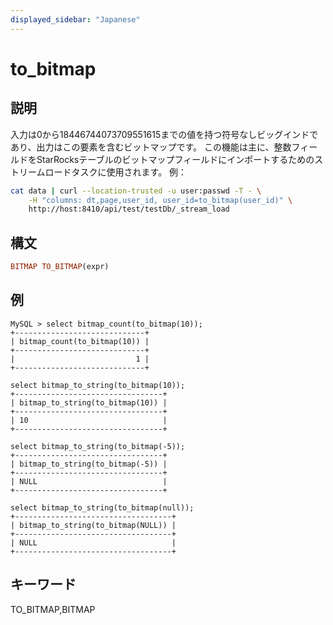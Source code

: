 ```yaml
---
displayed_sidebar: "Japanese"
---
```


# to_bitmap

## 説明

入力は0から18446744073709551615までの値を持つ符号なしビッグインドであり、出力はこの要素を含むビットマップです。 この機能は主に、整数フィールドをStarRocksテーブルのビットマップフィールドにインポートするためのストリームロードタスクに使用されます。 例：

```bash
cat data | curl --location-trusted -u user:passwd -T - \
    -H "columns: dt,page,user_id, user_id=to_bitmap(user_id)" \
    http://host:8410/api/test/testDb/_stream_load
```

## 構文

```Haskell
BITMAP TO_BITMAP(expr)
```

## 例

```Plain Text
MySQL > select bitmap_count(to_bitmap(10));
+-----------------------------+
| bitmap_count(to_bitmap(10)) |
+-----------------------------+
|                           1 |
+-----------------------------+

select bitmap_to_string(to_bitmap(10));
+---------------------------------+
| bitmap_to_string(to_bitmap(10)) |
+---------------------------------+
| 10                              |
+---------------------------------+

select bitmap_to_string(to_bitmap(-5));
+---------------------------------+
| bitmap_to_string(to_bitmap(-5)) |
+---------------------------------+
| NULL                            |
+---------------------------------+

select bitmap_to_string(to_bitmap(null));
+-----------------------------------+
| bitmap_to_string(to_bitmap(NULL)) |
+-----------------------------------+
| NULL                              |
+-----------------------------------+
```

## キーワード

TO_BITMAP,BITMAP